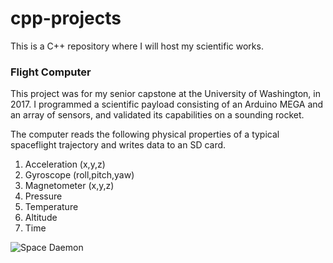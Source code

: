 # cpp-projects
This is a C++ repository where I will host my scientific works.

### Flight Computer

This project was for my senior capstone at the University of Washington, in 2017. I programmed a scientific payload consisting of an Arduino MEGA and an array of sensors, and validated its capabilities on a sounding rocket.

The computer reads the following physical properties of a typical spaceflight trajectory and writes data to an SD card.

1. Acceleration (x,y,z)
2. Gyroscope (roll,pitch,yaw)
3. Magnetometer (x,y,z)
5. Pressure
6. Temperature
7. Altitude
8. Time

![Space Daemon](https://github.com/nwoodr94/cpp-projects/blob/master/space-daemon.png)
